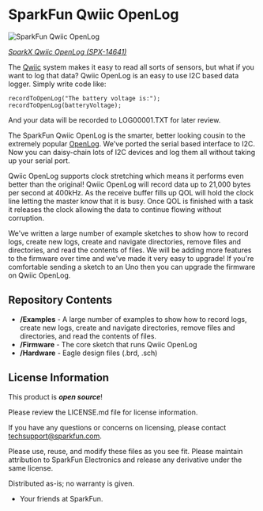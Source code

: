 SparkFun Qwiic OpenLog
========================================

![SparkFun Qwiic OpenLog](https://cdn.sparkfun.com//assets/parts/1/2/7/3/3/14586-VR_IMU__Qwiic__-_BNO080-01.jpg)

[*SparkX Qwiic OpenLog (SPX-14641)*](https://www.sparkfun.com/products/14641)

The [Qwiic](https://www.sparkfun.com/qwiic) system makes it easy to read all sorts of sensors, but what if you want to log that data? Qwiic OpenLog is an easy to use I2C based data logger. Simply write code like:

    recordToOpenLog("The battery voltage is:");
    recordToOpenLog(batteryVoltage);

And your data will be recorded to LOG00001.TXT for later review. 

The SparkFun Qwiic OpenLog is the smarter, better looking cousin to the extremely popular [OpenLog](https://www.sparkfun.com/products/13712). We've ported the serial based interface to I2C. Now you can daisy-chain lots of I2C devices and log them all without taking up your serial port.

Qwiic OpenLog supports clock stretching which means it performs even better than the original! Qwiic OpenLog will record data up to 21,000 bytes per second at 400kHz. As the receive buffer fills up QOL will hold the clock line letting the master know that it is busy. Once QOL is finished with a task it releases the clock allowing the data to continue flowing without corruption.

We've written a large number of example sketches to show how to record logs, create new logs, create and navigate directories, remove files and directories, and read the contents of files. We will be adding more features to the firmware over time and we've made it very easy to upgrade! If you're comfortable sending a sketch to an Uno then you can upgrade the firmware on Qwiic OpenLog.

Repository Contents
-------------------

* **/Examples** - A large number of examples to show how to record logs, create new logs, create and navigate directories, remove files and directories, and read the contents of files.
* **/Firmware** - The core sketch that runs Qwiic OpenLog
* **/Hardware** - Eagle design files (.brd, .sch)

License Information
-------------------

This product is _**open source**_! 

Please review the LICENSE.md file for license information. 

If you have any questions or concerns on licensing, please contact techsupport@sparkfun.com.

Please use, reuse, and modify these files as you see fit. Please maintain attribution to SparkFun Electronics and release any derivative under the same license.

Distributed as-is; no warranty is given.

- Your friends at SparkFun.